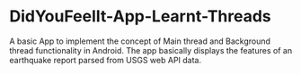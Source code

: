 # DidYouFeelIt-App-Learnt-Threads
A basic App to implement the concept of Main thread and Background thread functionality in Android. The app basically displays the features of an earthquake report parsed from USGS web API data.
